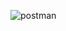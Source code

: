 ![postman](https://user-images.githubusercontent.com/14231362/132751838-72636c13-1524-4b72-ba11-baf5caf79fed.jpg)
